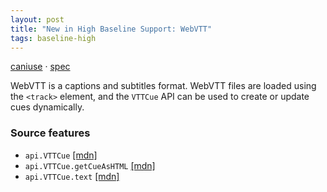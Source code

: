 ```yaml
---
layout: post
title: "New in High Baseline Support: WebVTT"
tags: baseline-high
---
```


[caniuse](https://caniuse.com/?search=webvtt) · [spec](https://w3c.github.io/webvtt/)

WebVTT is a captions and subtitles format. WebVTT files are loaded using the `<track>` element, and the `VTTCue` API can be used to create or update cues dynamically.

### Source features

- ``api.VTTCue`` [[mdn]](https://https://developer.mozilla.org/en-US/search?q=api.VTTCue)
- ``api.VTTCue.getCueAsHTML`` [[mdn]](https://https://developer.mozilla.org/en-US/search?q=api.VTTCue.getCueAsHTML)
- ``api.VTTCue.text`` [[mdn]](https://https://developer.mozilla.org/en-US/search?q=api.VTTCue.text)
